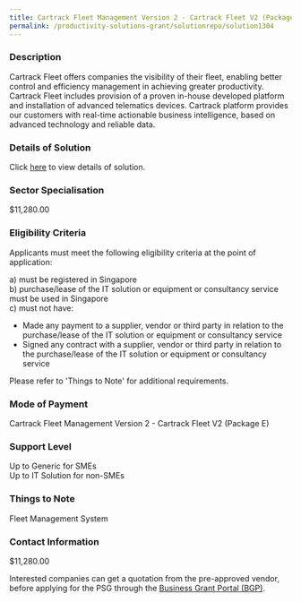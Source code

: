 ```yaml
---
title: Cartrack Fleet Management Version 2 - Cartrack Fleet V2 (Package E)
permalink: /productivity-solutions-grant/solutionrepo/solution1304
---
```


### Description

Cartrack Fleet offers companies the visibility of their fleet, enabling better control and efficiency management in achieving greater productivity. Cartrack Fleet includes provision of a proven in-house developed platform and installation of advanced telematics devices. Cartrack platform provides our customers with real-time actionable business intelligence, based on advanced technology and reliable data.

### Details of Solution

Click <a href='Cartrack Technologies South East Asia Pte Ltd' target='_blank' rel='noopener'>here</a> to view details of solution.

### Sector Specialisation

$11,280.00

### Eligibility Criteria

Applicants must meet the following eligibility criteria at the point of application:

a) must be registered in Singapore <br>
b) purchase/lease of the IT solution or equipment or consultancy service must be used in Singapore <br>
c) must not have:
- Made any payment to a supplier, vendor or third party in relation to the purchase/lease of the IT solution or equipment or consultancy service
- Signed any contract with a supplier, vendor or third party in relation to the purchase/lease of the IT solution or equipment or consultancy service

Please refer to 'Things to Note' for additional requirements.

### Mode of Payment
Cartrack Fleet Management Version 2 - Cartrack Fleet V2 (Package E)

### Support Level
Up to Generic for SMEs <br>
Up to IT Solution for non-SMEs

### Things to Note
Fleet Management System

### Contact Information
$11,280.00

Interested companies can get a quotation from the pre-approved vendor, before applying for the PSG through the <a target='_blank' rel='noopener' href='https://www.businessgrants.gov.sg/'>Business Grant Portal (BGP)</a>.
